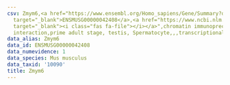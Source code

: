 ```yaml
---
csv: Zmym6,<a href="https://www.ensembl.org/Homo_sapiens/Gene/Summary?db=core;g=ENSMUSG00000042408"
  target="_blank">ENSMUSG00000042408</a>,<a href="https://www.ncbi.nlm.nih.gov/pubmed/25450459"
  target="_blank"><i class="fas fa-file"></i></a>",chromatin immunoprecipitation assay,direct
  interaction,prime adult stage, testis, Spermatocyte,,,transcriptional regulation,
data_alias: Zmym6
data_id: ENSMUSG00000042408
data_numevidence: 1
data_species: Mus musculus
data_taxid: '10090'
title: Zmym6
---
```


